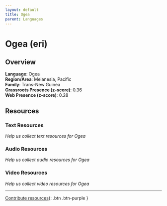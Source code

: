 ```yaml
---
layout: default
title: Ogea
parent: Languages
---
```


# Ogea (eri)

## Overview

**Language**: Ogea  
**Region/Area**: Melanesia, Pacific  
**Family**: Trans-New Guinea  
**Grassroots Presence (z-score)**: 0.36  
**Web Presence (z-score)**: 0.28  

## Resources

### Text Resources
*Help us collect text resources for Ogea*

### Audio Resources
*Help us collect audio resources for Ogea*

### Video Resources
*Help us collect video resources for Ogea*

---

[Contribute resources](https://forms.office.com/e/1SfLJx3u1r){: .btn .btn-purple }

